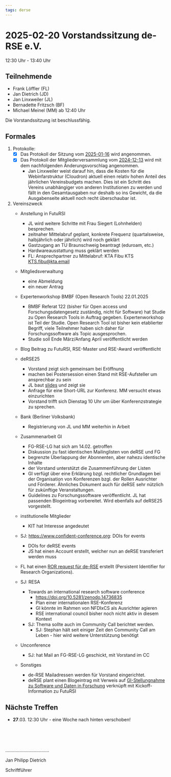 ```yaml
---
tags: derse
---
```

# 2025-02-20 Vorstandssitzung de-RSE e.V.

12:30 Uhr - 13:40 Uhr

## Teilnehmende

- Frank Löffler (FL)
- Jan Dietrich (JD)
- Jan Linxweiler (JL)
- Bernadette Fritzsch (BF)
- Michael Meinel (MM) ab 12:40 Uhr

Die Vorstandssitzung ist beschlussfähig.

## Formales

1. Protokolle:
    - [x] Das Protokoll der Sitzung vom [2025-01-16](https://github.com/DE-RSE/protokolle/blob/master/Vorstandssitzungen/2025/Protokoll-Vorstand-deRSE-2025-01-16.md) wird angenommen.
    - [x] Das Protokoll der Mitgliederversammlung vom [2024-12-13](https://github.com/DE-RSE/protokolle/blob/master/Mitgliederversammlungen/MV-deRSE-2024-12-13.md) wird mit dem nachfolgenden Änderungsvorschlag angenommen.
        - Jan Linxweiler weist darauf hin, dass die Kosten für die Webinfarstruktur (Cloudron) aktuell einen relativ hohen Anteil des jährlichen Vereinsbudgets machen. Dies ist ein Schritt des Vereins unabhängiger von anderen Institutionen zu werden und fällt in den Gesamtausgaben nur deshalb so ins Gewicht, da die Ausgabenseite aktuell noch recht überschaubar ist.


2. Vereinszweck
    - Anstellung in FutuRSI
        - JL wird weitere Schritte mit Frau Siegert (Lohnhelden) besprechen.
        - zeitnaher Mittelabruf geplant, konkrete Frequenz (quartalsweise, halbjährlich oder jährlich) wird noch geklärt
        - Gastzugang an TU Braunschweig beantragt (eduroam, etc.)
        - Hardwareausstattung muss geklärt werden
        - FL: Ansprechpartner zu Mittelabruf: KTA Fibu KTS <KTS.fibu@kta.email>
    - Mitgliedsverwaltung
        - eine Abmeldung
        - ein neuer Antrag
        
    - Expertenworkshop BMBF (Open Research Tools) 22.01.2025
        - BMBF Referat 122 (bisher für Open access und Forschungsdatengesetz zuständig, nicht für Software) hat Studie zu Open Research Tools in Auftrag gegeben. Expertenworkshop ist Teil der Studie. Open Research Tool ist bisher kein etablierter Begriff, viele Teilnehmer haben sich daher für Forschungssoftware als Topic ausgesprochen. 
        - Studie soll Ende März/Anfang April veröffentlicht werden
    - Blog Beitrag zu FutuRSI, RSE-Master und RSE-Award veröffentlicht
    - deRSE25
        - Vorstand zeigt sich gemeinsam bei Eröffnung
        - machen bei Postersession einen Stand mit RSE-Aufsteller um ansprechbar zu sein
        - JL baut [slides](https://docs.google.com/presentation/d/1qF1ZluYQir8HDjIuA8UTyKg88DHtwDAw/edit?usp=sharing&ouid=106697383191099343156&rtpof=true&sd=true) und zeigt sie
        - Anfrage für eine Short-URL zur Konferenz. MM versucht etwas einzurichten
        - Vorstand trifft sich Dienstag 10 Uhr um über Konferenzstrategie zu sprechen.
    - Bank (Berliner Volksbank)
        - Registrierung von JL und MM weiterhin  in Arbeit
    - Zusammenarbeit GI
        - FG-RSE-LG hat sich am 14.02. getroffen 
        - Diskussion zu fast identischen Mailinglisten von deRSE und FG
        - begrenzte Überlappung der Abonnenten, aber nahezu identische Inhalte
        - der Vorstand unterstützt die Zusammenführung der Listen
        - GI verfügt über eine Erklärung bzgl. rechtlicher Grundlagen bei der Organisation von Konferenzen bzgl. der Rollen Ausrichter und Förderer. Ähnliches Dokument auch für deRSE sehr nützlich für zukünftige Veranstaltungen.
        - Guidelines zu Forschungssoftware veröffentlicht. JL hat passenden Blogeintrag vorbereitet. Wird ebenfalls auf deRSE25 vorgestellt.
    - institutionelle Mitglieder
        - KIT hat Interesse angedeutet
    - SJ: https://www.confident-conference.org: DOIs for events
        - DOIs for deRSE events
        - JS hat einen Account erstellt, welcher nun an deRSE transferiert werden muss
    - FL hat einen [ROR request für de-RSE](https://github.com/ror-community/ror-updates/issues/17352) erstellt (Persistent Identifier for Research Organizations).
    - SJ: RESA
        - Towards an international research software conference
            - https://doi.org/10.5281/zenodo.14736835
            - Plan einer internationalen RSE-Konferenz
            - GI könnte im Rahmen von NFDIxCS als Ausrichter agieren
            - RSE international council bisher noch nicht aktiv in diesem Kontext
        - SJ: Thema sollte auch im Community Call berichtet werden.
            - SJ: Stephan hält seit einiger Zeit den Community Call am Leben - hier wird weitere Unterstützung benötigt
    - Unconference
        - SJ: hat Mail an FG-RSE-LG geschickt, mit Vorstand im CC

    - Sonstiges
        - de-RSE Mailadressen werden für Vorstand eingerichtet.
        - deRSE plant einen Blogeintrag mit Verweis auf [GI-Stellungnahme zu Software und Daten in Forschung](https://gi.de/wahl2025/daten-und-software-fuer-bessere-forschung) verknüpft mit Kickoff-Information zu FutuRSI
        
## Nächste Treffen

- **27**.03. 12:30 Uhr - eine Woche nach hinten verschoben!

<br />
<br />
<br />

..................................

Jan Philipp Dietrich

Schriftführer
